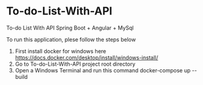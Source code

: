 # To-do-List-With-API
To-do List With API Spring Boot + Angular + MySql

To run this application, plese follow the steps below

1. First install docker for windows here https://docs.docker.com/desktop/install/windows-install/
2. Go to To-do-List-With-API project root directory
3. Open a Windows Terminal and run this command docker-compose up --build




